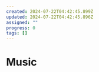 ```yaml
---
created: 2024-07-22T04:42:45.899Z
updated: 2024-07-22T04:42:45.896Z
assigned: ""
progress: 0
tags: []
---
```


# Music
